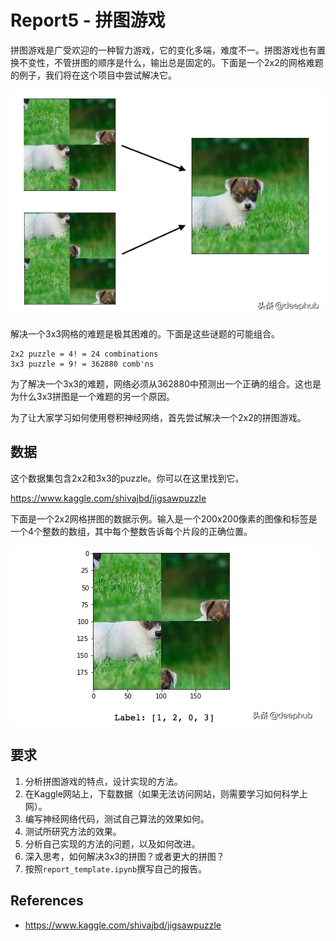 # Report5 - 拼图游戏

拼图游戏是广受欢迎的一种智力游戏，它的变化多端，难度不一。拼图游戏也有置换不变性，不管拼图的顺序是什么，输出总是固定的。下面是一个2x2的网格难题的例子，我们将在这个项目中尝试解决它。

![Jigsaw-Puzzle_demo1.png](images/Jigsaw-Puzzle_demo1.png)

解决一个3x3网格的难题是极其困难的。下面是这些谜题的可能组合。

```
2x2 puzzle = 4! = 24 combinations 
3x3 puzzle = 9! = 362880 comb'ns
```

为了解决一个3x3的难题，网络必须从362880中预测出一个正确的组合。这也是为什么3x3拼图是一个难题的另一个原因。

为了让大家学习如何使用卷积神经网络，首先尝试解决一个2x2的拼图游戏。



## 数据

这个数据集包含2x2和3x3的puzzle。你可以在这里找到它。

https://www.kaggle.com/shivajbd/jigsawpuzzle

下面是一个2x2网格拼图的数据示例。输入是一个200x200像素的图像和标签是一个4个整数的数组，其中每个整数告诉每个片段的正确位置。

![Jigsaw-Puzzle_sample-data](images/Jigsaw-Puzzle_sample-data.png)



## 要求

1. 分析拼图游戏的特点，设计实现的方法。
2. 在Kaggle网站上，下载数据（如果无法访问网站，则需要学习如何科学上网）。
3. 编写神经网络代码，测试自己算法的效果如何。
4. 测试所研究方法的效果。
5. 分析自己实现的方法的问题，以及如何改进。
6. 深入思考，如何解决3x3的拼图？或者更大的拼图？
7. 按照`report_template.ipynb`撰写自己的报告。



## References

* https://www.kaggle.com/shivajbd/jigsawpuzzle